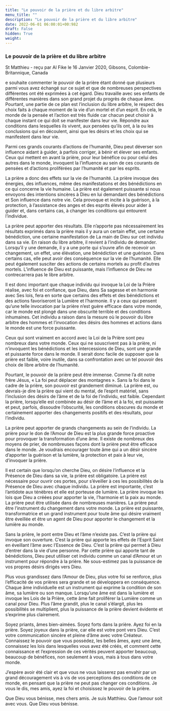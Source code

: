 ```yaml
---
title: "Le pouvoir de la prière et du libre arbitre"
menu_title: ""
description: "Le pouvoir de la prière et du libre arbitre"
date: 2022-06-01 06:00:01+00:982
draft: False
hidden: True
weight:
---
```

### Le pouvoir de la prière et du libre arbitre

St Matthieu - reçu par Al Fike le 16 Janvier 2020, Gibsons, Colombie-Britannique, Canada

e souhaite commenter le pouvoir de la prière étant donné que plusieurs parmi vous avez échangé sur ce sujet et que de nombreuses perspectives différentes ont été exprimées à cet égard. Dieu travaille avec ses enfants de différentes manières dans son grand projet du progrès de chaque âme. Pourtant, une partie de ce plan est l’inclusion du libre arbitre, le respect des choix faits à chaque moment de la vie d’un mortel et d’un esprit. En cela, le monde de la pensée et l’action est très fluide car chacun peut choisir à chaque instant ce qui doit se manifester dans leur vie. Répondre aux conditions dans lesquelles ils vivent, aux pensées qu’ils ont, à la ou les conclusions qui en découlent, ainsi que les désirs et les choix qui se manifestent dans leur vie.

Parmi ces grands courants d’actions de l’humanité, Dieu peut déverser son influence aidant à guider, à parfois corriger, à bénir et élever ses enfants. Ceux qui mettent en avant la prière, pour leur bénéfice ou pour celui des autres dans le monde, invoquent la l’influence au sein de ces courants de pensées et d’actions proliférées par l’humanité et par les esprits.

La prière a donc des effets sur la vie de l’humanité. La prière invoque des énergies, des influences, même des manifestations et des bénédictions en ce qui concerne la vie humaine. La prière est également puissante si nous envoyons des intentions sincères à Dieu en lui demandant des bénédictions et Son influence dans notre vie. Cela provoque et incite à la guérison, à la protection, à l’assistance des anges et des esprits élevés pour aider à guider et, dans certains cas, à changer les conditions qui entourent l’individue.

La prière peut apporter des résultats. Elle n’apporte pas nécessairement les résultats exprimés dans la prière mais il y aura un certain effet, une certaine bénédiction, une certaine manifestation de La main de Dieu sur cet individu dans sa vie. En raison du libre arbitre, il revient à l’individu de demander. Lorsqu’il y une demande, il y a une porte qui s’ouvre afin de recevoir un changement, un effet, une élévation, une bénédiction et une guérison. Dans certains cas, elle peut avoir des conséquence sur la vie de l’humanité. Elle peut également susciter des actions de certains mortels au profit d’autres mortels. L’influence de Dieu est puissante, mais l’influence de Dieu ne contrecarrera pas le libre arbitre.

Il est donc important que chaque individu qui invoque la Loi de la Prière réalise, avec foi et confiance, que Dieu, dans Sa sagesse et en harmonie avec Ses lois, fera en sorte que certains des effets et des bénédictions et des actions favoriseront la Lumière et l’harmonie. Il y a ceux qui pensent qu’une telle invocation par la prière n’est guère efficace dans votre monde, car le monde est plongé dans une obscurité terrible et des conditions inhumaines. Cet individu a raison dans la mesure où le pouvoir du libre arbitre des hommes et l’invocation des désirs des hommes et actions dans le monde est une force puissante.

Ceux qui sont vraiment en accord avec la Loi de la Prière sont peu nombreux dans votre monde. Ceux qui ne souscrivent pas à la prière, ni n’invoquent les bénédictions et les intercessions de Dieu, sont une grande et puissante force dans le monde. Il serait donc facile de supposer que la prière est faible, voire inutile, dans sa confrontation avec un tel pouvoir des choix de libre arbitre de l’humanité.

Pourtant, le pouvoir de la prière peut être immense. Comme l’a dit notre frère Jésus, « La foi peut déplacer des montagnes ». Sans la foi dans le cadre de la prière, son pouvoir est grandement diminué. La prière est, ou devrais-je dire la prière qui vient du mental, de l’esprit matériel, sans l’inclusion des désirs de l’âme et de la foi de l’individu, est faible. Cependant la prière, lorsqu’elle est combinée au désir de l’âme et à la foi, est puissante et peut, parfois, dissoudre l’obscurité, les conditions obscures du monde et certainement apporter des changements positifs et des résultats,  pour l’individu.

La prière peut apporter de grands changements au sein de l’individu. La prière pour le don de l’Amour de Dieu est la plus grande force proactive pour provoquer la transformation d’une âme. Il existe de nombreux des moyens de prier, de nombreuses façons dont la prière peut être efficace dans le monde. Je voudrais encourager toute âme qui a un désir sincère d’apporter la guérison et la lumière, la protection et paix à leur vie, d’invoquer la prière.

Il est certain que lorsqu’on cherche Dieu, on désire l’influence et la Présence de Dieu dans sa vie, la prière est obligatoire. La prière est nécessaire pour ouvrir ces portes, pour s’éveiller à ces les possibilités de la Présence de Dieu avec chaque individu. La prière est importante, c’est l’antidote aux ténèbres et elle est porteuse de lumière. La prière invoque les lois que Dieu a créées pour apporter la vie, l’harmonie et la paix au monde. La prière peut être utilisée dans de nombreuses manières. La prière peut être l’instrument du changement dans votre monde. La prière est puissante, transformatrice et un grand instrument pour toute âme qui désire vraiment être éveillée et être un agent de Dieu pour apporter le changement et la lumière au monde.

Sans la prière, le pont entre Dieu et l’âme n’existe pas. C’est la prière qui invoque son ouverture. C’est la prière qui apporte les effets de l’Esprit Saint en éveillant l’âme avec l’Essence de Dieu. C’est la prière qui permet à Dieu d’entrer dans la vie d’une personne. Par cette prière qui apporte tant de bénédictions, Dieu peut utiliser cet individu comme un canal d’Amour et un instrument pour répondre à la prière. Ne sous-estimez pas la puissance de vos propres désirs dirigés vers Dieu.

Plus vous grandissez dans l’Amour de Dieu, plus votre foi se renforce, plus l’efficacité de vos prières sera grande et se développera en conséquence. Chaque âme individuelle est un instrument qui exprime la condition de son âme, sa lumière ou son manque. Lorsqu’une âme est dans la lumière et invoque les Lois de la Prière, cette âme fait proliférer la Lumière comme un canal pour Dieu. Plus l’âme grandit, plus le canal s’élargit, plus les possibilités se multiplient, plus la puissance de la prière devient évidente et s’exprime plus clairement.

Soyez priants, âmes bien-aimées. Soyez forts dans la prière. Ayez foi en la prière. Soyez joyeux dans la prière, car elle est votre pont vers Dieu. C’est votre communication sincère et pleine d’âme avec votre Créateur. Connaissez le pouvoir que vous possédez, les belles âmes, ayez une âme, connaissez les lois dans lesquelles vous avez été créés, et comment cette connaissance et l’expression de ces vérités peuvent apporter beaucoup, beaucoup de bénéfices, non seulement à vous, mais à tous dans votre monde.

J’espère avoir été clair et que vous ne vous laisserez pas envahir par un grand découragement vis à vis de vos perceptions des conditions de ce monde, en pensant que la prière ne peut pas changer ces conditions. Je vous le dis, mes amis, ayez la foi et choisissez le pouvoir de la prière.

Que Dieu vous bénisse, mes chers amis. Je suis Matthieu. Que l’amour soit avec vous. Que Dieu vous bénisse.




